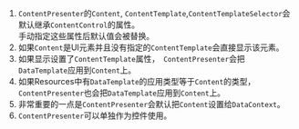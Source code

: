 1.  `ContentPresenter`的`Content`, `ContentTemplate`,`ContentTemplateSelector`会默认继承`ContentControl`的属性。  
手动指定这些属性后默认值会被替换。  
2. 如果`Content`是UI元素并且没有指定的`ContentTemplate`会直接显示该元素。  
3. 如果显示设置了`ContentTemplate`属性，` ContentPresenter`会把`DataTemplate`应用到`Content`上。  
4. 如果Resources中有`DataTemplate`的应用类型等于`Content`的类型，`ContentPresenter`也会把`DataTemplate`应用到`Content`上。  
5. 非常重要的一点是`ContentPresenter`会默认把`Content`设置给`DataContext`。 
6.  `ContentPresenter`可以单独作为控件使用。  